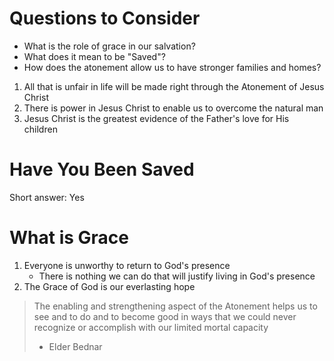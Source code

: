 # Questions to Consider
- What is the role of grace in our salvation?
- What does it mean to be "Saved"?
- How does the atonement allow us to have stronger families and homes?

1. All that is unfair in life will be made right through the Atonement of Jesus Christ
2. There is power in Jesus Christ to enable us to overcome the natural man
3. Jesus Christ is the greatest evidence of the Father's love for His children

# Have You Been Saved
Short answer: Yes

# What is Grace
1. Everyone is unworthy to return to God's presence
	- There is nothing we can do that will justify living in God's presence
2. The Grace of God is our everlasting hope
> The enabling and strengthening aspect of the Atonement helps us to see and to do and to become good in ways that we could never recognize or accomplish with our limited mortal capacity 
> - Elder Bednar

